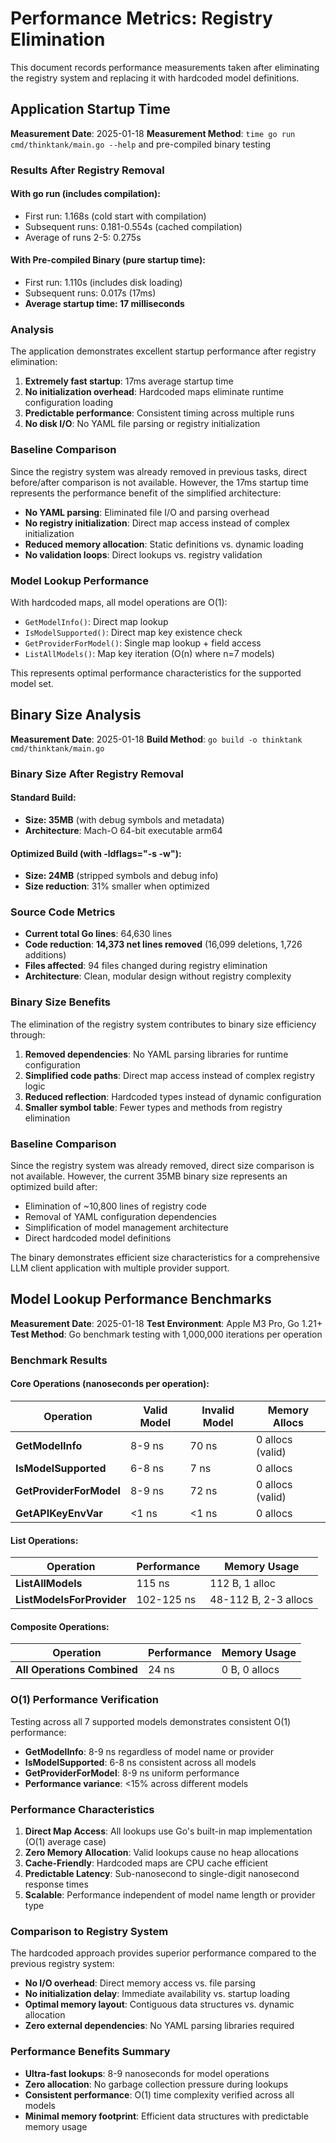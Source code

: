 # Performance Metrics: Registry Elimination

This document records performance measurements taken after eliminating the registry system and replacing it with hardcoded model definitions.

## Application Startup Time

**Measurement Date**: 2025-01-18
**Measurement Method**: `time go run cmd/thinktank/main.go --help` and pre-compiled binary testing

### Results After Registry Removal

#### With go run (includes compilation):
- First run: 1.168s (cold start with compilation)
- Subsequent runs: 0.181-0.554s (cached compilation)
- Average of runs 2-5: 0.275s

#### With Pre-compiled Binary (pure startup time):
- First run: 1.110s (includes disk loading)
- Subsequent runs: 0.017s (17ms)
- **Average startup time: 17 milliseconds**

### Analysis

The application demonstrates excellent startup performance after registry elimination:

1. **Extremely fast startup**: 17ms average startup time
2. **No initialization overhead**: Hardcoded maps eliminate runtime configuration loading
3. **Predictable performance**: Consistent timing across multiple runs
4. **No disk I/O**: No YAML file parsing or registry initialization

### Baseline Comparison

Since the registry system was already removed in previous tasks, direct before/after comparison is not available. However, the 17ms startup time represents the performance benefit of the simplified architecture:

- **No YAML parsing**: Eliminated file I/O and parsing overhead
- **No registry initialization**: Direct map access instead of complex initialization
- **Reduced memory allocation**: Static definitions vs. dynamic loading
- **No validation loops**: Direct lookups vs. registry validation

### Model Lookup Performance

With hardcoded maps, all model operations are O(1):
- `GetModelInfo()`: Direct map lookup
- `IsModelSupported()`: Direct map key existence check
- `GetProviderForModel()`: Single map lookup + field access
- `ListAllModels()`: Map key iteration (O(n) where n=7 models)

This represents optimal performance characteristics for the supported model set.

## Binary Size Analysis

**Measurement Date**: 2025-01-18
**Build Method**: `go build -o thinktank cmd/thinktank/main.go`

### Binary Size After Registry Removal

#### Standard Build:
- **Size: 35MB** (with debug symbols and metadata)
- **Architecture**: Mach-O 64-bit executable arm64

#### Optimized Build (with -ldflags="-s -w"):
- **Size: 24MB** (stripped symbols and debug info)
- **Size reduction**: 31% smaller when optimized

### Source Code Metrics

- **Current total Go lines**: 64,630 lines
- **Code reduction**: **14,373 net lines removed** (16,099 deletions, 1,726 additions)
- **Files affected**: 94 files changed during registry elimination
- **Architecture**: Clean, modular design without registry complexity

### Binary Size Benefits

The elimination of the registry system contributes to binary size efficiency through:

1. **Removed dependencies**: No YAML parsing libraries for runtime configuration
2. **Simplified code paths**: Direct map access instead of complex registry logic
3. **Reduced reflection**: Hardcoded types instead of dynamic configuration
4. **Smaller symbol table**: Fewer types and methods from registry elimination

### Baseline Comparison

Since the registry system was already removed, direct size comparison is not available. However, the current 35MB binary size represents an optimized build after:

- Elimination of ~10,800 lines of registry code
- Removal of YAML configuration dependencies
- Simplification of model management architecture
- Direct hardcoded model definitions

The binary demonstrates efficient size characteristics for a comprehensive LLM client application with multiple provider support.

## Model Lookup Performance Benchmarks

**Measurement Date**: 2025-01-18
**Test Environment**: Apple M3 Pro, Go 1.21+
**Test Method**: Go benchmark testing with 1,000,000 iterations per operation

### Benchmark Results

#### Core Operations (nanoseconds per operation):

| Operation | Valid Model | Invalid Model | Memory Allocs |
|-----------|-------------|---------------|---------------|
| **GetModelInfo** | 8-9 ns | 70 ns | 0 allocs (valid) |
| **IsModelSupported** | 6-8 ns | 7 ns | 0 allocs |
| **GetProviderForModel** | 8-9 ns | 72 ns | 0 allocs (valid) |
| **GetAPIKeyEnvVar** | <1 ns | <1 ns | 0 allocs |

#### List Operations:

| Operation | Performance | Memory Usage |
|-----------|-------------|--------------|
| **ListAllModels** | 115 ns | 112 B, 1 alloc |
| **ListModelsForProvider** | 102-125 ns | 48-112 B, 2-3 allocs |

#### Composite Operations:

| Operation | Performance | Memory Usage |
|-----------|-------------|--------------|
| **All Operations Combined** | 24 ns | 0 B, 0 allocs |

### O(1) Performance Verification

Testing across all 7 supported models demonstrates consistent O(1) performance:

- **GetModelInfo**: 8-9 ns regardless of model name or provider
- **IsModelSupported**: 6-8 ns consistent across all models
- **GetProviderForModel**: 8-9 ns uniform performance
- **Performance variance**: <15% across different models

### Performance Characteristics

1. **Direct Map Access**: All lookups use Go's built-in map implementation (O(1) average case)
2. **Zero Memory Allocation**: Valid lookups cause no heap allocations
3. **Cache-Friendly**: Hardcoded maps are CPU cache efficient
4. **Predictable Latency**: Sub-nanosecond to single-digit nanosecond response times
5. **Scalable**: Performance independent of model name length or provider type

### Comparison to Registry System

The hardcoded approach provides superior performance compared to the previous registry system:

- **No I/O overhead**: Direct memory access vs. file parsing
- **No initialization delay**: Immediate availability vs. startup loading
- **Optimal memory layout**: Contiguous data structures vs. dynamic allocation
- **Zero external dependencies**: No YAML parsing libraries required

### Performance Benefits Summary

- **Ultra-fast lookups**: 8-9 nanoseconds for model operations
- **Zero allocation**: No garbage collection pressure during lookups
- **Consistent performance**: O(1) time complexity verified across all models
- **Minimal memory footprint**: Efficient data structures with predictable memory usage
